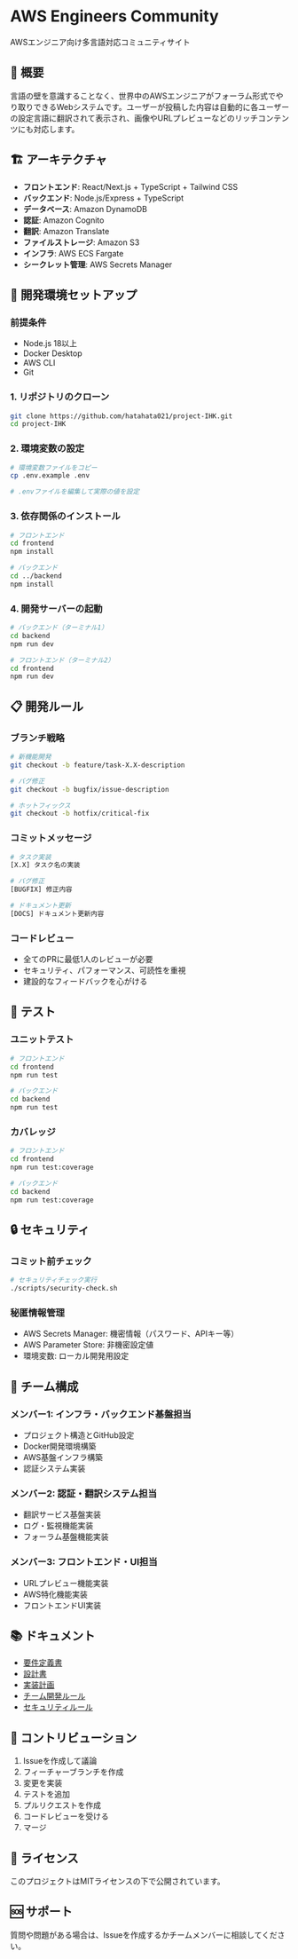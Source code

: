 # AWS Engineers Community

AWSエンジニア向け多言語対応コミュニティサイト

## 🌟 概要

言語の壁を意識することなく、世界中のAWSエンジニアがフォーラム形式でやり取りできるWebシステムです。ユーザーが投稿した内容は自動的に各ユーザーの設定言語に翻訳されて表示され、画像やURLプレビューなどのリッチコンテンツにも対応します。

## 🏗️ アーキテクチャ

- **フロントエンド**: React/Next.js + TypeScript + Tailwind CSS
- **バックエンド**: Node.js/Express + TypeScript
- **データベース**: Amazon DynamoDB
- **認証**: Amazon Cognito
- **翻訳**: Amazon Translate
- **ファイルストレージ**: Amazon S3
- **インフラ**: AWS ECS Fargate
- **シークレット管理**: AWS Secrets Manager

## 🚀 開発環境セットアップ

### 前提条件

- Node.js 18以上
- Docker Desktop
- AWS CLI
- Git

### 1. リポジトリのクローン

```bash
git clone https://github.com/hatahata021/project-IHK.git
cd project-IHK
```

### 2. 環境変数の設定

```bash
# 環境変数ファイルをコピー
cp .env.example .env

# .envファイルを編集して実際の値を設定
```

### 3. 依存関係のインストール

```bash
# フロントエンド
cd frontend
npm install

# バックエンド
cd ../backend
npm install
```

### 4. 開発サーバーの起動

```bash
# バックエンド（ターミナル1）
cd backend
npm run dev

# フロントエンド（ターミナル2）
cd frontend
npm run dev
```

## 📋 開発ルール

### ブランチ戦略

```bash
# 新機能開発
git checkout -b feature/task-X.X-description

# バグ修正
git checkout -b bugfix/issue-description

# ホットフィックス
git checkout -b hotfix/critical-fix
```

### コミットメッセージ

```bash
# タスク実装
[X.X] タスク名の実装

# バグ修正
[BUGFIX] 修正内容

# ドキュメント更新
[DOCS] ドキュメント更新内容
```

### コードレビュー

- 全てのPRに最低1人のレビューが必要
- セキュリティ、パフォーマンス、可読性を重視
- 建設的なフィードバックを心がける

## 🧪 テスト

### ユニットテスト

```bash
# フロントエンド
cd frontend
npm run test

# バックエンド
cd backend
npm run test
```

### カバレッジ

```bash
# フロントエンド
cd frontend
npm run test:coverage

# バックエンド
cd backend
npm run test:coverage
```

## 🔒 セキュリティ

### コミット前チェック

```bash
# セキュリティチェック実行
./scripts/security-check.sh
```

### 秘匿情報管理

- AWS Secrets Manager: 機密情報（パスワード、APIキー等）
- AWS Parameter Store: 非機密設定値
- 環境変数: ローカル開発用設定

## 👥 チーム構成

### メンバー1: インフラ・バックエンド基盤担当
- プロジェクト構造とGitHub設定
- Docker開発環境構築
- AWS基盤インフラ構築
- 認証システム実装

### メンバー2: 認証・翻訳システム担当
- 翻訳サービス基盤実装
- ログ・監視機能実装
- フォーラム基盤機能実装

### メンバー3: フロントエンド・UI担当
- URLプレビュー機能実装
- AWS特化機能実装
- フロントエンドUI実装

## 📚 ドキュメント

- [要件定義書](.kiro/specs/multilingual-aws-community/requirements.md)
- [設計書](.kiro/specs/multilingual-aws-community/design.md)
- [実装計画](.kiro/specs/multilingual-aws-community/tasks.md)
- [チーム開発ルール](.kiro/steering/team-development-rules.md)
- [セキュリティルール](.kiro/steering/security-rules.md)

## 🤝 コントリビューション

1. Issueを作成して議論
2. フィーチャーブランチを作成
3. 変更を実装
4. テストを追加
5. プルリクエストを作成
6. コードレビューを受ける
7. マージ

## 📄 ライセンス

このプロジェクトはMITライセンスの下で公開されています。

## 🆘 サポート

質問や問題がある場合は、Issueを作成するかチームメンバーに相談してください。
